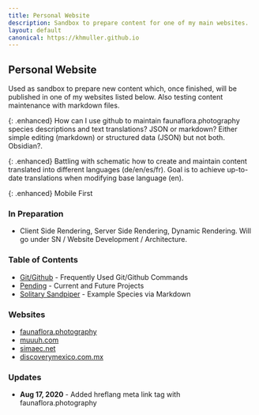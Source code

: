 ```yaml
---
title: Personal Website
description: Sandbox to prepare content for one of my main websites.
layout: default
canonical: https://khmuller.github.io
---
```


## Personal Website

Used as sandbox to prepare new content which, once finished, will be published in one of my websites listed below. Also testing content maintenance with markdown files.

{: .enhanced}
How can I use github to maintain faunaflora.photography species descriptions and text translations? JSON or markdown? Either simple editing (markdown) or structured data (JSON) but not both. Obsidian?.

{: .enhanced}
Battling with schematic how to create and maintain content translated into different languages (de/en/es/fr). Goal is to achieve up-to-date translations when modifying base language (en).

{: .enhanced}
Mobile First

### In Preparation

- Client Side Rendering, Server Side Rendering, Dynamic Rendering. Will go under SN / Website Development / Architecture.

### Table of Contents

- [Git/Github](/github/ "Frequently Used Git/Github Commands") - Frequently Used Git/Github Commands
- [Pending](/pending/ "Current and Future Projects") - Current and Future Projects
- [Solitary Sandpiper](/animals/tringa-solitaria.html "Solitary Sandpiper") - Example Species via Markdown

### Websites

- [faunaflora.photography](https://faunaflora.photography "Fauna Flora Photography")
- [muuuh.com](https://muuuh.com "Muuuh Wildlife Photography")
- [simaec.net](https://www.simaec.net "Web Publishing")
- [discoverymexico.com.mx](https://www.discoverymexico.com.mx "Discovery Mexico")

### Updates
- **Aug 17, 2020** - Added hreflang meta link tag with faunaflora.photography 